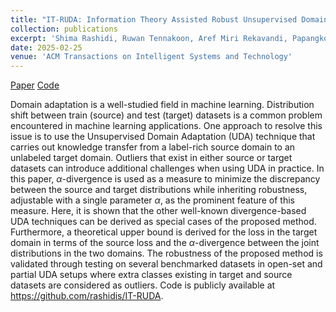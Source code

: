 ```yaml
---
title: "IT-RUDA: Information Theory Assisted Robust Unsupervised Domain Adaptation"
collection: publications
excerpt: 'Shima Rashidi, Ruwan Tennakoon, Aref Miri Rekavandi, Papangkorn Jessadatavornwong, Amanda Freis, Garret Huff, Mark Easton, Adrian Mouritz, Reza Hoseinnezhad and Alireza Bab-Hadiashar'
date: 2025-02-25
venue: 'ACM Transactions on Intelligent Systems and Technology'
---
```

[Paper](https://dl.acm.org/doi/abs/10.1145/3716853) [Code](https://github.com/rashidis/IT-RUDA)

Domain adaptation is a well-studied field in machine learning. Distribution shift between train (source) and test (target) datasets is a common problem encountered in machine learning applications. One approach to resolve this issue is to use the Unsupervised Domain Adaptation (UDA) technique that carries out knowledge transfer from a label-rich source domain to an unlabeled target domain. Outliers that exist in either source or target datasets can introduce additional challenges when using UDA in practice. In this paper, 
$\alpha$-divergence is used as a measure to minimize the discrepancy between the source and target distributions while inheriting robustness, adjustable with a single parameter $\alpha$, as the prominent feature of this measure. Here, it is shown that the other well-known divergence-based UDA techniques can be derived as special cases of the proposed method. Furthermore, a theoretical upper bound is derived for the loss in the target domain in terms of the source loss and the 
$\alpha$-divergence between the joint distributions in the two domains. The robustness of the proposed method is validated through testing on several benchmarked datasets in open-set and partial UDA setups where extra classes existing in target and source datasets are considered as outliers. Code is publicly available at https://github.com/rashidis/IT-RUDA.


